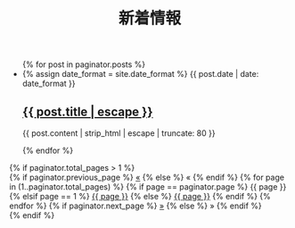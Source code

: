 ﻿---
layout: default
title: 新着情報
pagination: 
  enabled: true
---
<ul>
  {% for post in paginator.posts %}
  <li>
    <time>
      {% assign date_format = site.date_format %}
      {{ post.date | date: date_format }}
    </time>
    <h2>
      <a class="link" href="{{ post.url }}">{{ post.title | escape }}</a>
    </h2>
    <p>
      {{ post.content | strip_html | escape | truncate: 80 }}
    </p>
  </li>
  {% endfor %}
</ul>
{% if paginator.total_pages > 1 %}
<div>
  {% if paginator.previous_page %}
    <a href="{{ paginator.previous_page_path }}">&laquo;</a>
  {% else %}
    <span>&laquo;</span>
  {% endif %}
  {% for page in (1..paginator.total_pages) %}
    {% if page == paginator.page %}
      <span>{{ page }}</span>
    {% elsif page == 1 %}
      <a href="/posts/">{{ page }}</a>
    {% else %}
      <a href="{{ site.paginate_path | replace: ':num', page }}">{{ page }}</a>
    {% endif %}
  {% endfor %}
  {% if paginator.next_page %}
    <a href="{{ paginator.next_page_path }}">&raquo;</a>
  {% else %}
    <span>&raquo;</span>
  {% endif %}
</div>
{% endif %}
